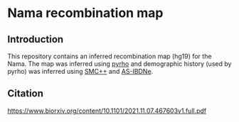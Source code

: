 # Nama recombination map

## Introduction
This repository contains an inferred recombination map (hg19) for the Nama.
The map was inferred using [pyrho](https://github.com/popgenmethods/pyrho) and demographic history (used by pyrho) was inferred using [SMC++](https://github.com/popgenmethods/smcpp) and [AS-IBDNe](https://github.com/hennlab/snake-IBDne).

## Citation
https://www.biorxiv.org/content/10.1101/2021.11.07.467603v1.full.pdf
